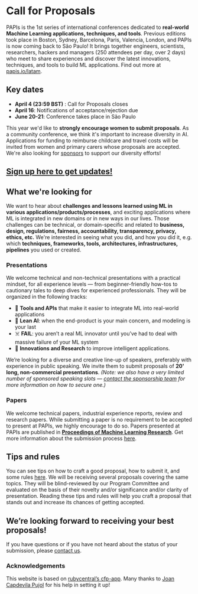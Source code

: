# Call for Proposals

PAPIs is the 1st series of international conferences dedicated to **real-world Machine Learning applications, techniques, and tools**. Previous editions took place in Boston, Sydney, Barcelona, Paris, Valencia, London, and PAPIs is now coming back to São Paulo! It brings together engineers, scientists, researchers, hackers and managers (250 attendees per day, over 2 days) who meet to share experiences and discover the latest innovations, techniques, and tools to build ML applications. Find out more at [papis.io/latam](http://www.papis.io/latam).

## Key dates

- **April 4 (23:59 BST)** : Call for Proposals closes
- **April 16**: Notifications of acceptance/rejection due
- **June 20-21**: Conference takes place in São Paulo

This year we'd like to **strongly encourage women to submit proposals**. As a community conference, we think it's important to increase diversity in AI. Applications for funding to reimburse childcare and travel costs will be invited from women and primary carers whose proposals are accepted. We're also looking for [sponsors](http://papis.io/sponsoring) to support our diversity efforts!

## [Sign up here to get updates!](http://www.papis.io/#updates)

## What we're looking for

We want to hear about **challenges and lessons learned using ML in various applications/products/processes**, and exciting applications where ML is integrated in new domains or in new ways in our lives. Those challenges can be technical, or domain-specific and related to **business, design, regulations, fairness, accountability, transparency, privacy, ethics, etc.** We're interested in seeing what you did, and how you did it, e.g. which **techniques, frameworks, tools, architectures, infrastructures, pipelines** you used or created.

### Presentations

We welcome technical and non-technical presentations with a practical mindset, for all experience levels — from beginner-friendly how-tos to cautionary tales to deep dives for experienced professionals. They will be organized in the following tracks:

- 🔌 **Tools and APIs** that make it easier to integrate ML into real-world applications
- 🤖 **Lean AI**: when the end-product is your main concern, and modeling is your last
- ☠️ **FAIL**: you aren’t a real ML innovator until you’ve had to deal with massive failure of your ML system
- 🔬 **Innovations and Research** to improve intelligent applications.

We’re looking for a diverse and creative line-up of speakers, preferably with experience in public speaking. We invite them to submit proposals of **20' long,  non-commercial presentations**. _(Note: we also have a very limited number of sponsored speaking slots — [contact the sponsorship team](mailto:sponsoring@papis.io) for more information on how to secure one.)_

### Papers

We welcome technical papers, industrial experience reports, review and research papers. While submitting a paper is no requirement to be accepted to present at PAPIs, we highly encourage to do so. Papers presented at PAPIs are published in **[Proceedings of Machine Learning Research](http://proceedings.mlr.press/)**. Get more information about the submission process [here](https://github.com/PAPIsdotio/general/blob/master/cfp-tips-rules.md).

## Tips and rules

You can see tips on how to craft a good proposal, how to submit it, and some rules [here](https://github.com/PAPIsdotio/general/blob/master/cfp-tips-rules.md). We will be receiving several proposals covering the same topics. They will be blind-reviewed by our Program Committee and evaluated on the basis of their novelty and/or significance and/or clarity of presentation. Reading these tips and rules will help you craft a proposal that stands out and increase its chances of getting accepted.

## We’re looking forward to receiving your best proposals!

If you have questions or if you have not heard about the status of your submission, please [contact us](mailto:program-committee-latam-2018@papis.mailclark.ai).

### Acknowledgements

This website is based on [rubycentral’s cfp-app](https://github.com/rubycentral/cfp-app). Many thanks to [Joan Capdevila Pujol](http://personals.ac.upc.edu/jc/) for his help in setting it up!
